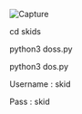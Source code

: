 
![Capture](https://user-images.githubusercontent.com/111334471/223506436-e945441c-6687-4627-a252-4009c6fe6cb2.PNG)

cd skids

python3 doss.py

python3 dos.py

Username : skid

Pass : skid

